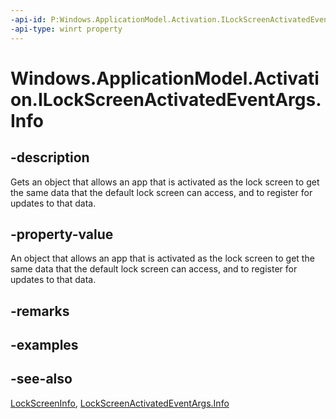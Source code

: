 ----api-id: P:Windows.ApplicationModel.Activation.ILockScreenActivatedEventArgs.Info
-api-type: winrt property
---<!-- Property syntaxpublic object Info { get; }--># Windows.ApplicationModel.Activation.ILockScreenActivatedEventArgs.Info## -descriptionGets an object that allows an app that is activated as the lock screen to get the same data that the default lock screen can access, and to register for updates to that data.## -property-valueAn object that allows an app that is activated as the lock screen to get the same data that the default lock screen can access, and to register for updates to that data.## -remarks## -examples## -see-also[LockScreenInfo](../windows.applicationmodel.lockscreen/lockscreeninfo.md), [LockScreenActivatedEventArgs.Info](lockscreenactivatedeventargs_info.md)